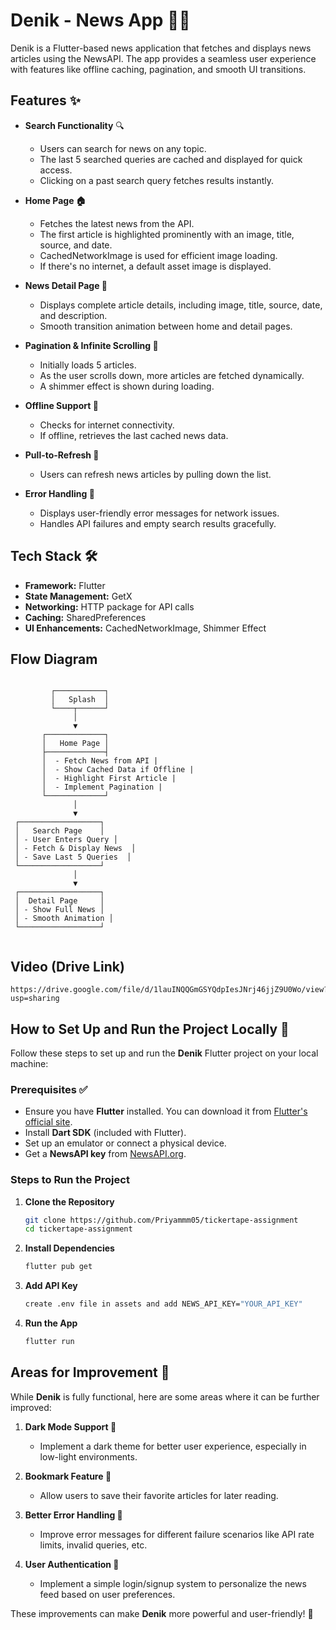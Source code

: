 # Denik - News App 📱📰  

Denik is a Flutter-based news application that fetches and displays news articles using the NewsAPI. The app provides a seamless user experience with features like offline caching, pagination, and smooth UI transitions.

## Features ✨  

- **Search Functionality** 🔍  
  - Users can search for news on any topic.  
  - The last 5 searched queries are cached and displayed for quick access.  
  - Clicking on a past search query fetches results instantly.  

- **Home Page 🏠**  
  - Fetches the latest news from the API.  
  - The first article is highlighted prominently with an image, title, source, and date.  
  - CachedNetworkImage is used for efficient image loading.  
  - If there's no internet, a default asset image is displayed.  

- **News Detail Page 📜**  
  - Displays complete article details, including image, title, source, date, and description.  
  - Smooth transition animation between home and detail pages.  

- **Pagination & Infinite Scrolling 📄**  
  - Initially loads 5 articles.  
  - As the user scrolls down, more articles are fetched dynamically.  
  - A shimmer effect is shown during loading.  

- **Offline Support 📡**  
  - Checks for internet connectivity.  
  - If offline, retrieves the last cached news data.  

- **Pull-to-Refresh 🔄**  
  - Users can refresh news articles by pulling down the list.  

- **Error Handling 🚨**  
  - Displays user-friendly error messages for network issues.  
  - Handles API failures and empty search results gracefully.  

## Tech Stack 🛠  
- **Framework:** Flutter  
- **State Management:** GetX  
- **Networking:** HTTP package for API calls  
- **Caching:** SharedPreferences
- **UI Enhancements:** CachedNetworkImage, Shimmer Effect


## Flow Diagram

```

         ┌───────────┐
         │   Splash  │
         └────┬──────┘
              │
              ▼
       ┌─────────────┐
       │   Home Page │
       ├─────────────┤
       │  - Fetch News from API |
       │  - Show Cached Data if Offline |
       │  - Highlight First Article |
       │  - Implement Pagination |
       └─────────────┘
              │
              ▼
 ┌──────────────────┐
 │   Search Page    │
 │ - User Enters Query │
 │ - Fetch & Display News  │
 │ - Save Last 5 Queries  │
 └──────────────────┘
              │
              ▼
 ┌──────────────────┐
 │  Detail Page     │
 │ - Show Full News │
 │ - Smooth Animation │
 └──────────────────┘


```

## Video (Drive Link)

```
https://drive.google.com/file/d/1lauINQQGmGSYQdpIesJNrj46jjZ9U0Wo/view?usp=sharing
```

## How to Set Up and Run the Project Locally 🚀  

Follow these steps to set up and run the **Denik** Flutter project on your local machine:  

### Prerequisites ✅  
- Ensure you have **Flutter** installed. You can download it from [Flutter's official site](https://flutter.dev/docs/get-started/install).  
- Install **Dart SDK** (included with Flutter).  
- Set up an emulator or connect a physical device.  
- Get a **NewsAPI key** from [NewsAPI.org](https://newsapi.org/).  

### Steps to Run the Project  

1. **Clone the Repository**  
   ```sh
   git clone https://github.com/Priyammm05/tickertape-assignment
   cd tickertape-assignment

2. **Install Dependencies**  
   ```sh
   flutter pub get

3. **Add API Key**  
   ```sh
   create .env file in assets and add NEWS_API_KEY="YOUR_API_KEY"

4. **Run the App**  
   ```sh
   flutter run

## Areas for Improvement 🚀  

While **Denik** is fully functional, here are some areas where it can be further improved:  

1. **Dark Mode Support 🌙**  
   - Implement a dark theme for better user experience, especially in low-light environments.  

2. **Bookmark Feature 📌**  
   - Allow users to save their favorite articles for later reading.  

3. **Better Error Handling 🚨**  
   - Improve error messages for different failure scenarios like API rate limits, invalid queries, etc.   

4. **User Authentication 🔐**  
   - Implement a simple login/signup system to personalize the news feed based on user preferences.  

These improvements can make **Denik** more powerful and user-friendly! 🚀  

